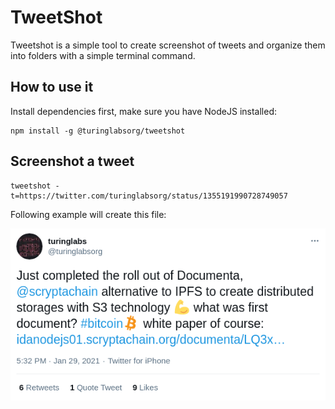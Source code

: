 # TweetShot

Tweetshot is a simple tool to create screenshot of tweets and organize them into folders with a simple terminal command.

## How to use it

Install dependencies first, make sure you have NodeJS installed:

```
npm install -g @turinglabsorg/tweetshot
```

## Screenshot a tweet

```
tweetshot -t=https://twitter.com/turinglabsorg/status/1355191990728749057
```

Following example will create this file:

![tweet](./shots/turinglabsorg/1355191990728749057.png)